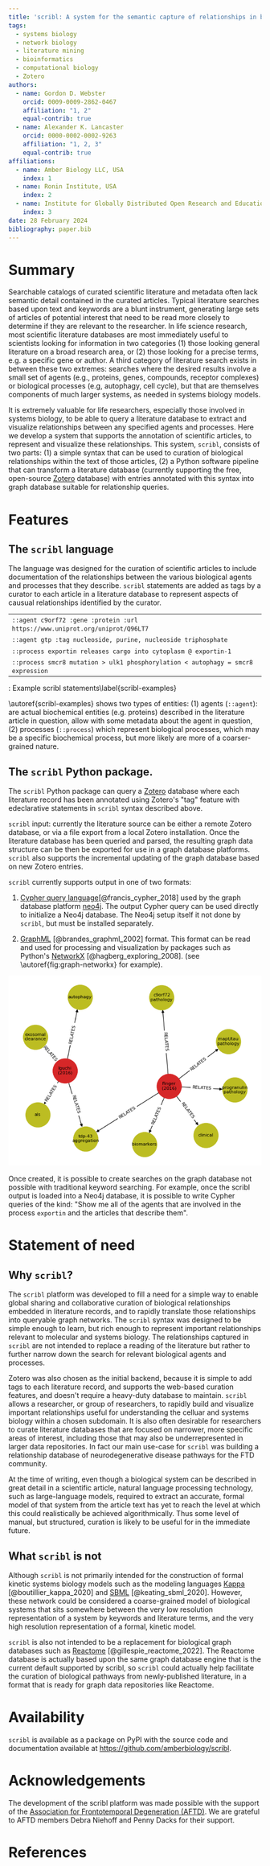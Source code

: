 ```yaml
---
title: 'scribl: A system for the semantic capture of relationships in biological literature'
tags:
  - systems biology
  - network biology
  - literature mining
  - bioinformatics
  - computational biology
  - Zotero
authors:
  - name: Gordon D. Webster
    orcid: 0009-0009-2862-0467
    affiliation: "1, 2"
    equal-contrib: true
  - name: Alexander K. Lancaster
    orcid: 0000-0002-0002-9263
    affiliation: "1, 2, 3"
    equal-contrib: true
affiliations:
  - name: Amber Biology LLC, USA
    index: 1
  - name: Ronin Institute, USA
    index: 2
  - name: Institute for Globally Distributed Open Research and Education
    index: 3
date: 28 February 2024
bibliography: paper.bib
---
```


# Summary

Searchable catalogs of curated scientific literature and metadata
often lack semantic detail contained in the curated articles. Typical
literature searches based upon text and keywords are a blunt
instrument, generating large sets of articles of potential interest
that need to be read more closely to determine if they are relevant to
the researcher. In life science research, most scientific literature
databases are most immediately useful to scientists looking for
information in two categories (1) those looking general literature on
a broad research area, or (2) those looking for a precise terms,
e.g. a specific gene or author. A third category of literature search
exists in between these two extremes: searches where the desired
results involve a small set of agents (e.g., proteins, genes,
compounds, receptor complexes) or biological processes (e.g,
autophagy, cell cycle), but that are themselves components of much
larger systems, as needed in systems biology models.

It is extremely valuable for life researchers, especially those
involved in systems biology, to be able to query a literature database
to extract and visualize relationships between any specified agents
and processes. Here we develop a system that supports the annotation
of scientific articles, to represent and visualize these
relationships. This system, `scribl`, consists of two parts: (1) a
simple syntax that can be used to curation of biological relationships
within the text of those articles, (2) a Python software pipeline that
can transform a literature database (currently supporting the free,
open-source [Zotero](https://www.zotero.org/) database) with entries
annotated with this syntax into graph database suitable for
relationship queries.

# Features

## The `scribl` language

The language was designed for the curation of scientific articles to
include documentation of the relationships between the various
biological agents and processes that they describe. `scribl`
statements are added as tags by a curator to each article in a
literature database to represent aspects of causual relationships
identified by the curator.

|   |
|:--|
| `::agent c9orf72 :gene :protein :url https://www.uniprot.org/uniprot/Q96LT7`     |
| `::agent gtp :tag nucleoside, purine, nucleoside triphosphate`                   |
| `::process exportin releases cargo into cytoplasm @ exportin-1`                  |
| `::process smcr8 mutation > ulk1 phosphorylation < autophagy = smcr8 expression` |
: Example scribl statements\label{scribl-examples}

\autoref{scribl-examples} shows two types of entities: (1) agents
(`::agent`): are actual biochemical entities (e.g. proteins) described
in the literature article in question, allow with some metadata about
the agent in question, (2) processes (`::process`) which represent
biological processes, which may be a specific biochemical process, but
more likely are more of a coarser-grained nature.

## The `scribl` Python package.

The `scribl` Python package can query a [Zotero](https://zotero.org)
database where each literature record has been annotated using
Zotero's "tag" feature with edeclarative statements in `scribl` syntax
described above.

`scribl` input: currently the literature source can be either a remote
Zotero database, or via a file export from a local Zotero
installation. Once the literature database has been queried and
parsed, the resulting graph data structure can be then be exported for
use in a graph database platforms. `scribl` also supports the
incremental updating of the graph database based on new Zotero
entries.

`scribl` currently supports output in one of two formats:

1. [Cypher query
language](https://opencypher.org/)[@francis_cypher_2018] used by the
graph database platform [neo4j](https://neo4j.com). The output Cypher
query can be used directly to initialize a Neo4j database.  The Neo4j
setup itself it not done by `scribl`, but must be installed
separately.

2.  [GraphML](http://graphml.graphdrawing.org/)
[@brandes_graphml_2002] format. This format can be read and used for
processing and visualization by packages such as Python's
[NetworkX](https://networkx.org/) [@hagberg_exploring_2008]. (see
\autoref{fig:graph-networkx} for example).

![Visualization of scribl database via NetworkX.\label{fig:graph-networkx}](../graphdb-visual.png)

Once created, it is possible to create searches on the graph database
not possible with traditional keyword searching. For example, once the
scribl output is loaded into a Neo4j database, it is possible to write
Cypher queries of the kind: "Show me all of the agents that are
involved in the process `exportin` and the articles that describe
them".

# Statement of need

## Why `scribl`?

The `scribl` platform was developed to fill a need for a simple way to
enable global sharing and collaborative curation of biological
relationships embedded in literature records, and to rapidly translate
those relationships into queryable graph networks. The `scribl` syntax
was designed to be simple enough to learn, but rich enough to
represent important relationships relevant to molecular and systems
biology. The relationships captured in `scribl` are not intended to
replace a reading of the literature but rather to further narrow down
the search for relevant biological agents and processes.

Zotero was also chosen as the initial backend, because it is simple to
add tags to each literature record, and supports the web-based
curation features, and doesn't require a heavy-duty database to
maintain. `scribl` allows a researcher, or group of researchers, to
rapidly build and visualize important relationships useful for
understanding the celluar and systems biology within a chosen
subdomain.  It is also often desirable for researchers to curate
literature databases that are focused on narrower, more specific areas
of interest, including those that may also be underrepresented in
larger data repositories. In fact our main use-case for `scribl` was
building a relationship database of neurodegenerative disease pathways
for the FTD community.

At the time of writing, even though a biological system can be
described in great detail in a scientific article, natural language
processing technology, such as large-language models, required to
extract an accurate, formal model of that system from the article text
has yet to reach the level at which this could realistically be
achieved algorithmically. Thus some level of manual, but structured,
curation is likely to be useful for in the immediate future.

## What `scribl` is not

Although `scribl` is not primarily intended for the construction of
formal kinetic systems biology models such as the modeling languages
[Kappa](https://kappalanguage.org/) [@boutillier_kappa_2020] and
[SBML](https://sbml.org/) [@keating_sbml_2020]. However, these network
could be considered a coarse-grained model of biological systems that
sits somewhere between the very low resolution representation of a
system by keywords and literature terms, and the very high resolution
representation of a formal, kinetic model.

`scribl` is also not intended to be a replacement for biological graph
databases such as [Reactome](https://reactome.org)
[@gillespie_reactome_2022]. The Reactome database is actually based
upon the same graph database engine that is the current default
supported by scribl, so `scribl` could actually help facilitate the
curation of biological pathways from newly-published literature, in a
format that is ready for graph data repositories like Reactome.

# Availability

`scribl` is available as a package on PyPI with the source code and
documentation available at https://github.com/amberbiology/scribl.

# Acknowledgements

The development of the scribl platform was made possible with the
support of the [Association for Frontotemporal Degeneration
(AFTD)](https://theaftd.org/). We are grateful to AFTD members Debra
Niehoff and Penny Dacks for their support.

# References
